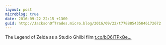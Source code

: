 ```yaml
---
layout: post
microblog: true
date: 2016-09-22 22:15 +1300
guid: http://JacksonOfTrades.micro.blog/2016/09/22/t778885435846172672.html
---
```

The Legend of Zelda as a Studio Ghilbi film [t.co/bO6ITPxQe...](https://t.co/bO6ITPxQec)
